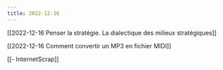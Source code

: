 ```yaml
---
title: 2022-12-16
---
```


 [[2022-12-16 Penser la stratégie. La dialectique des milieux stratégiques]]

[[2022-12-16 Comment convertir un MP3 en fichier MIDI]]

[[- InternetScrap]]
